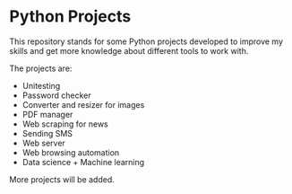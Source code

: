 # Python Projects
This repository stands for some Python projects developed to improve my skills and get more knowledge about different tools to work with. 

The projects are:
- Unitesting
- Password checker
- Converter and resizer for images
- PDF manager
- Web scraping for news
- Sending SMS
- Web server
- Web browsing automation
- Data science + Machine learning

More projects will be added.
